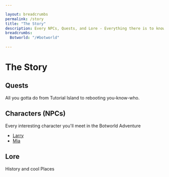 ```yaml
---

layout: breadcrumbs
permalink: /story
title: "The Story"
description: Every NPCs, Quests, and Lore - Everything there is to know about it on the Botworld Community Wiki!
breadcrumbs:
  Botworld: "/#botworld"
  
---
```


# The Story


<div markdown="1" class=" ghcms ghcms-main">



## Quests

All you gotta do from Tutorial Island to rebooting you-know-who.

## Characters (NPCs)

Every interesting character you'll meet in the Botworld Adventure
 
- [Larry](/larry)
- [Mia](/mia)

## Lore 

History and cool Places

</div>
